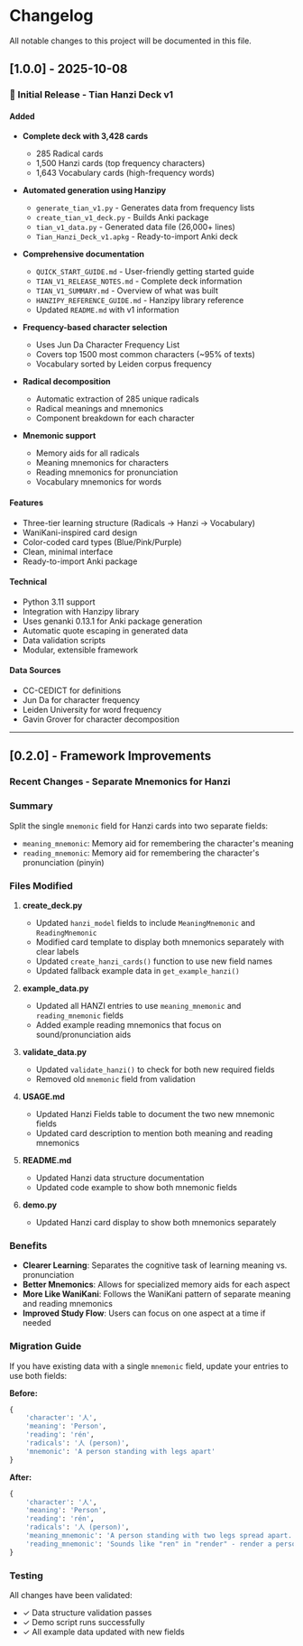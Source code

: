 # Changelog

All notable changes to this project will be documented in this file.

## [1.0.0] - 2025-10-08

### 🎉 Initial Release - Tian Hanzi Deck v1

#### Added
- **Complete deck with 3,428 cards**
  - 285 Radical cards
  - 1,500 Hanzi cards (top frequency characters)
  - 1,643 Vocabulary cards (high-frequency words)

- **Automated generation using Hanzipy**
  - `generate_tian_v1.py` - Generates data from frequency lists
  - `create_tian_v1_deck.py` - Builds Anki package
  - `tian_v1_data.py` - Generated data file (26,000+ lines)
  - `Tian_Hanzi_Deck_v1.apkg` - Ready-to-import Anki deck

- **Comprehensive documentation**
  - `QUICK_START_GUIDE.md` - User-friendly getting started guide
  - `TIAN_V1_RELEASE_NOTES.md` - Complete deck information
  - `TIAN_V1_SUMMARY.md` - Overview of what was built
  - `HANZIPY_REFERENCE_GUIDE.md` - Hanzipy library reference
  - Updated `README.md` with v1 information

- **Frequency-based character selection**
  - Uses Jun Da Character Frequency List
  - Covers top 1500 most common characters (~95% of texts)
  - Vocabulary sorted by Leiden corpus frequency

- **Radical decomposition**
  - Automatic extraction of 285 unique radicals
  - Radical meanings and mnemonics
  - Component breakdown for each character

- **Mnemonic support**
  - Memory aids for all radicals
  - Meaning mnemonics for characters
  - Reading mnemonics for pronunciation
  - Vocabulary mnemonics for words

#### Features
- Three-tier learning structure (Radicals → Hanzi → Vocabulary)
- WaniKani-inspired card design
- Color-coded card types (Blue/Pink/Purple)
- Clean, minimal interface
- Ready-to-import Anki package

#### Technical
- Python 3.11 support
- Integration with Hanzipy library
- Uses genanki 0.13.1 for Anki package generation
- Automatic quote escaping in generated data
- Data validation scripts
- Modular, extensible framework

#### Data Sources
- CC-CEDICT for definitions
- Jun Da for character frequency
- Leiden University for word frequency
- Gavin Grover for character decomposition

---

## [0.2.0] - Framework Improvements

### Recent Changes - Separate Mnemonics for Hanzi

### Summary
Split the single `mnemonic` field for Hanzi cards into two separate fields:
- `meaning_mnemonic`: Memory aid for remembering the character's meaning
- `reading_mnemonic`: Memory aid for remembering the character's pronunciation (pinyin)

### Files Modified

1. **create_deck.py**
   - Updated `hanzi_model` fields to include `MeaningMnemonic` and `ReadingMnemonic`
   - Modified card template to display both mnemonics separately with clear labels
   - Updated `create_hanzi_cards()` function to use new field names
   - Updated fallback example data in `get_example_hanzi()`

2. **example_data.py**
   - Updated all HANZI entries to use `meaning_mnemonic` and `reading_mnemonic` fields
   - Added example reading mnemonics that focus on sound/pronunciation aids

3. **validate_data.py**
   - Updated `validate_hanzi()` to check for both new required fields
   - Removed old `mnemonic` field from validation

4. **USAGE.md**
   - Updated Hanzi Fields table to document the two new mnemonic fields
   - Updated card description to mention both meaning and reading mnemonics

5. **README.md**
   - Updated Hanzi data structure documentation
   - Updated code example to show both mnemonic fields

6. **demo.py**
   - Updated Hanzi card display to show both mnemonics separately

### Benefits

- **Clearer Learning**: Separates the cognitive task of learning meaning vs. pronunciation
- **Better Mnemonics**: Allows for specialized memory aids for each aspect
- **More Like WaniKani**: Follows the WaniKani pattern of separate meaning and reading mnemonics
- **Improved Study Flow**: Users can focus on one aspect at a time if needed

### Migration Guide

If you have existing data with a single `mnemonic` field, update your entries to use both fields:

**Before:**
```python
{
    'character': '人',
    'meaning': 'Person',
    'reading': 'rén',
    'radicals': '人 (person)',
    'mnemonic': 'A person standing with legs apart'
}
```

**After:**
```python
{
    'character': '人',
    'meaning': 'Person',
    'reading': 'rén',
    'radicals': '人 (person)',
    'meaning_mnemonic': 'A person standing with two legs spread apart.',
    'reading_mnemonic': 'Sounds like "ren" in "render" - render a person in a drawing!'
}
```

### Testing

All changes have been validated:
- ✓ Data structure validation passes
- ✓ Demo script runs successfully
- ✓ All example data updated with new fields
